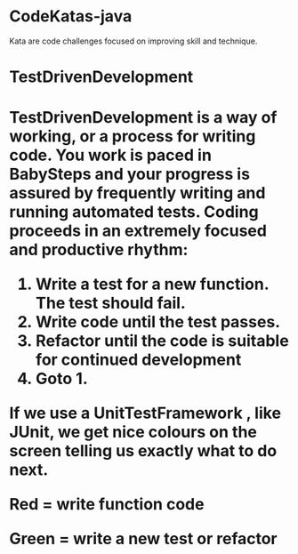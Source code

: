 # CodeKatas-java
Kata are code challenges focused on improving skill and technique.

<h1>TestDrivenDevelopment<h1>
<p>
TestDrivenDevelopment is a way of working, or a process for writing code. You work is paced in BabySteps and your progress is assured by frequently writing and running 
automated tests. Coding proceeds in an extremely focused and productive rhythm:
</p>  
  <ol>
    <li>Write a test for a new function. The test should fail.</li>
    <li>Write code until the test passes.</li>
    <li>Refactor until the code is suitable for continued development</li>
    <li>Goto 1.</li>
  </ol>

<p>
If we use a UnitTestFramework , like JUnit, we get nice colours on the screen telling us exactly what to do next.

Red = write function code

Green = write a new test or refactor
</p>  

